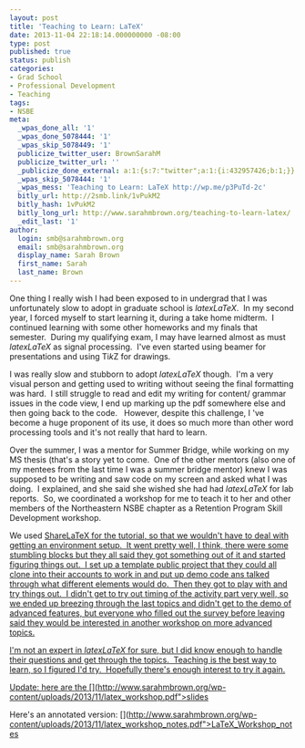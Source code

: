 ```yaml
---
layout: post
title: 'Teaching to Learn: LaTeX'
date: 2013-11-04 22:18:14.000000000 -08:00
type: post
published: true
status: publish
categories:
- Grad School
- Professional Development
- Teaching
tags:
- NSBE
meta:
  _wpas_done_all: '1'
  _wpas_done_5078444: '1'
  _wpas_skip_5078449: '1'
  publicize_twitter_user: BrownSarahM
  publicize_twitter_url: ''
  _publicize_done_external: a:1:{s:7:"twitter";a:1:{i:432957426;b:1;}}
  _wpas_skip_5078444: '1'
  _wpas_mess: 'Teaching to Learn: LaTeX http://wp.me/p3PuTd-2c'
  bitly_url: http://2smb.link/1vPukM2
  bitly_hash: 1vPukM2
  bitly_long_url: http://www.sarahmbrown.org/teaching-to-learn-latex/
  _edit_last: '1'
author:
  login: smb@sarahmbrown.org
  email: smb@sarahmbrown.org
  display_name: Sarah Brown
  first_name: Sarah
  last_name: Brown
---
```

One thing I really wish I had been exposed to in undergrad that I was unfortunately slow to adopt in graduate school is $latex LaTeX$.  In my second year, I forced myself to start learning it, during a take home midterm.  I continued learning with some other homeworks and my finals that semester.  During my qualifying exam, I may have learned almost as must $latex LaTeX$ as signal processing.  I've even started using beamer for presentations and using Ti<em>k</em>Z for drawings.

I was really slow and stubborn to adopt $latex LaTeX$ though.  I'm a very visual person and getting used to writing without seeing the final formatting was hard.  I still struggle to read and edit my writing for content/ grammar issues in the code view, I end up marking up the pdf somewhere else and then going back to the code.   However, despite this challenge, I 've become a huge proponent of its use, it does so much more than other word processing tools and it's not really that hard to learn.

Over the summer, I was a mentor for Summer Bridge, while working on my MS thesis (that's a story yet to come.  One of the other mentors (also one of my mentees from the last time I was a summer bridge mentor) knew I was supposed to be writing and saw code on my screen and asked what I was doing.  I explained, and she said she wished she had had $latex LaTeX$ for lab reports.  So, we coordinated a workshop for me to teach it to her and other members of the Northeastern NSBE chapter as a Retention Program Skill Development workshop.

We used <a title="ShareLaTeX" href="https://www.sharelatex.com/">ShareLaTeX for the tutorial, so that we wouldn't have to deal with getting an environment setup.  It went pretty well, I think, there were some stumbling blocks but they all said they got something out of it and started figuring things out.  I set up a template public project that they could all clone into their accounts to work in and put up demo code ans talked through what different elements would do.  Then they got to play with and try things out.  I didn't get to try out timing of the activity part very well, so we ended up breezing through the last topics and didn't get to the demo of advanced features, but everyone who filled out the survey before leaving said they would be interested in another workshop on more advanced topics.

I'm not an expert in $latex LaTeX$ for sure, but I did know enough to handle their questions and get through the topics.  Teaching is the best way to learn, so I figured I'd try.  Hopefully there's enough interest to try it again.

Update: here are the [](http://www.sarahmbrown.org/wp-content/uploads/2013/11/latex_workshop.pdf">slides

Here's an annotated version: [](http://www.sarahmbrown.org/wp-content/uploads/2013/11/latex_workshop_notes.pdf">LaTeX_Workshop_notes

